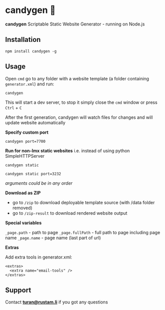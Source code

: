 candygen :candy:  
===========

**candygen** Scriptable Static Website Generator - running on Node.js


## Installation 


```
npm install candygen -g
```


## Usage

Open `cmd` go to any folder with a website template (a folder containing `generator.xml`) and run:

```
candygen
```


This will start a dev server, to stop it simply close the `cmd` window or press `Ctrl` + `C`

After the first generation, candygen will watch files for changes and will update website automatically  


**Specify custom port**

```
candygen port=7700
```

**Run for non-lmx static websites**
i.e. instead of using python SimpleHTTPServer

```
candygen static
```

```
candygen static port=3232
```

_arguments could be in any order_

**Download as ZIP**

- go to `/zip` to download deployable template source (with /data folder removed)
- go to `/zip-result` to download rendered website output 


**Special variables**

`_page.path` - path to page 
`_page.fullPath` - full path to page including page name
`_page.name` - page name (last part of url)

**Extras**

Add extra tools in generator.xml:

```
<extras>
  <extra name="email-tools" />
</extras>
```


## Support

Contact **turan@rustam.li** if you got any questions
